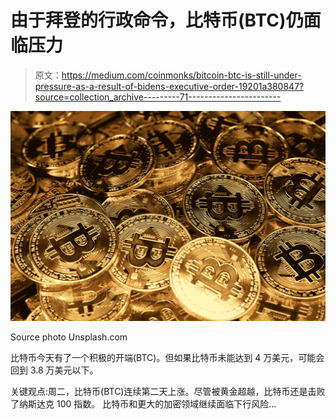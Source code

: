 # 由于拜登的行政命令，比特币(BTC)仍面临压力

> 原文：<https://medium.com/coinmonks/bitcoin-btc-is-still-under-pressure-as-a-result-of-bidens-executive-order-19201a380847?source=collection_archive---------71----------------------->

![](img/d66b10c23bd8c899920d42078c0de354.png)

Source photo Unsplash.com

比特币今天有了一个积极的开端(BTC)。但如果比特币未能达到 4 万美元，可能会回到 3.8 万美元以下。

关键观点:周二，比特币(BTC)连续第二天上涨。尽管被黄金超越，比特币还是击败了纳斯达克 100 指数。
比特币和更大的加密领域继续面临下行风险…